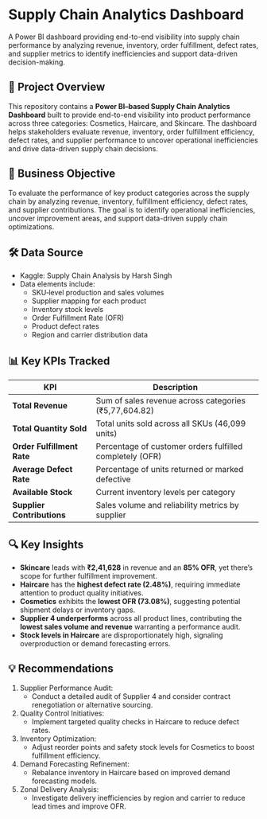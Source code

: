 # Supply Chain Analytics Dashboard
A Power BI dashboard providing end-to-end visibility into supply chain performance by analyzing revenue, inventory, order fulfillment, defect rates, and supplier metrics to identify inefficiencies and support data-driven decision-making.
## 📖 Project Overview
This repository contains a <b>Power BI–based Supply Chain Analytics Dashboard</b> built to provide end-to-end visibility into product performance across three categories: Cosmetics, Haircare, and Skincare. The dashboard helps stakeholders evaluate revenue, inventory, order fulfillment efficiency, defect rates, and supplier performance to uncover operational inefficiencies and drive data-driven supply chain decisions.
## 🎯 Business Objective
To evaluate the performance of key product categories across the supply chain by analyzing revenue, inventory, fulfillment efficiency, defect rates, and supplier contributions. The goal is to identify operational inefficiencies, uncover improvement areas, and support data-driven supply chain optimizations.
## 🛠️ Data Source
- Kaggle: Supply Chain Analysis by Harsh Singh
- Data elements include:
  - SKU‑level production and sales volumes
  - Supplier mapping for each product
  - Inventory stock levels
  - Order Fulfillment Rate (OFR)
  - Product defect rates
  - Region and carrier distribution data
## 📊 Key KPIs Tracked
| KPI | Description |
| --- | --- |
| **Total Revenue** | Sum of sales revenue across categories (₹5,77,604.82) |
| **Total Quantity Sold** | Total units sold across all SKUs (46,099 units) |
| **Order Fulfillment Rate** | Percentage of customer orders fulfilled completely (OFR) |
| **Average Defect Rate** | Percentage of units returned or marked defective |
| **Available Stock** | Current inventory levels per category |
| **Supplier Contributions** | Sales volume and reliability metrics by supplier |

## 🔍 Key Insights
- **Skincare** leads with **₹2,41,628** in revenue and an **85% OFR**, yet there’s scope for further fulfillment improvement.
- **Haircare** has the **highest defect rate (2.48%)**, requiring immediate attention to product quality initiatives.
- **Cosmetics** exhibits the **lowest OFR (73.08%)**, suggesting potential shipment delays or inventory gaps.
- **Supplier 4 underperforms** across all product lines, contributing the **lowest sales volume and revenue** warranting a performance audit.
- **Stock levels in Haircare** are disproportionately high, signaling overproduction or demand forecasting errors.

## 💡 Recommendations
1. Supplier Performance Audit:
   - Conduct a detailed audit of Supplier 4 and consider contract renegotiation or alternative sourcing.
2. Quality Control Initiatives:
   - Implement targeted quality checks in Haircare to reduce defect rates.
3. Inventory Optimization:
   - Adjust reorder points and safety stock levels for Cosmetics to boost fulfillment efficiency.
4. Demand Forecasting Refinement:
   - Rebalance inventory in Haircare based on improved demand forecasting models.
5. Zonal Delivery Analysis:
   - Investigate delivery inefficiencies by region and carrier to reduce lead times and improve OFR.
